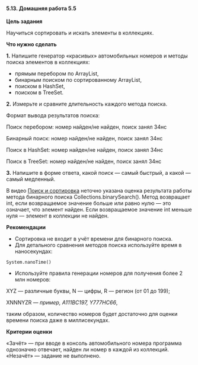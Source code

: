 #### 5.13. Домашняя работа 5.5

**Цель задания**

Научиться сортировать и искать элементы в коллекциях.

**Что нужно сделать**

**1.** Напишите генератор «красивых» автомобильных номеров и методы поиска элементов в коллекциях:

- прямым перебором по ArrayList,
- бинарным поиском по сортированному ArrayList,
- поиском в HashSet,
- поиском в TreeSet.

**2.** Измерьте и сравните длительность каждого метода поиска.

Формат вывода результатов поиска:

Поиск перебором: номер найден/не найден, поиск занял 34нс

Бинарный поиск: номер найден/не найден, поиск занял 34нс

Поиск в HashSet: номер найден/не найден, поиск занял 34нс

Поиск в TreeSet: номер найден/не найден, поиск занял 34нс

**3.** Напишите в форме ответа, какой поиск — самый быстрый, а какой — самый медленный.

В видео [Поиск и сортировка](https://go.skillbox.ru/course/java-s-nulya/0f096167-e333-4c25-bf93-fadd13393e38) неточно указана оценка результата работы метода бинарного поиска Collections.binarySearch(). Метод возвращает int, если возвращаемое значение больше или равно нулю — это означает, что элемент найден. Если возвращаемое значение int меньше нуля — элемент в коллекции не найден.

**Рекомендации**

- Сортировка не входит в учёт времени для бинарного поиска.
- Для детального сравнения методов поиска используйте время в наносекундах:

`System.nanoTime()`

- Используйте правила генерации номеров для получения более 2 млн номеров:

XYZ — различные буквы, N — цифры, R — регион (от 01 до 199);

XNNNYZR — _пример, A111BC197, Y777HC66_,

таким образом, количество номеров будет достаточно для оценки времени поиска даже в миллисекундах.

**Критерии оценки**

«Зачёт» — при вводе в консоль автомобильного номера программа однозначно отвечает, найден ли номер в каждой из коллекций.  
«Незачёт» — задание не выполнено.

